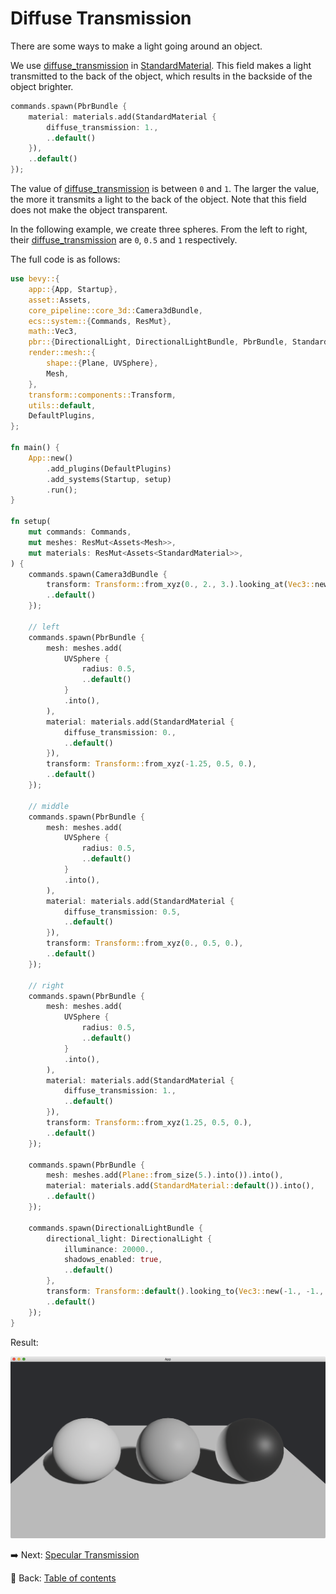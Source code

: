 # Diffuse Transmission

There are some ways to make a light going around an object.

We use [diffuse_transmission](https://docs.rs/bevy/latest/bevy/pbr/struct.StandardMaterial.html#structfield.diffuse_transmission) in [StandardMaterial](https://docs.rs/bevy/latest/bevy/pbr/struct.StandardMaterial.html).
This field makes a light transmitted to the back of the object, which results in the backside of the object brighter.

```rust
commands.spawn(PbrBundle {
    material: materials.add(StandardMaterial {
        diffuse_transmission: 1.,
        ..default()
    }),
    ..default()
});
```

The value of [diffuse_transmission](https://docs.rs/bevy/latest/bevy/pbr/struct.StandardMaterial.html#structfield.diffuse_transmission) is between `0` and `1`.
The larger the value, the more it transmits a light to the back of the object.
Note that this field does not make the object transparent.

In the following example, we create three spheres.
From the left to right, their [diffuse_transmission](https://docs.rs/bevy/latest/bevy/pbr/struct.StandardMaterial.html#structfield.diffuse_transmission) are `0`, `0.5` and `1` respectively.

The full code is as follows:

```rust
use bevy::{
    app::{App, Startup},
    asset::Assets,
    core_pipeline::core_3d::Camera3dBundle,
    ecs::system::{Commands, ResMut},
    math::Vec3,
    pbr::{DirectionalLight, DirectionalLightBundle, PbrBundle, StandardMaterial},
    render::mesh::{
        shape::{Plane, UVSphere},
        Mesh,
    },
    transform::components::Transform,
    utils::default,
    DefaultPlugins,
};

fn main() {
    App::new()
        .add_plugins(DefaultPlugins)
        .add_systems(Startup, setup)
        .run();
}

fn setup(
    mut commands: Commands,
    mut meshes: ResMut<Assets<Mesh>>,
    mut materials: ResMut<Assets<StandardMaterial>>,
) {
    commands.spawn(Camera3dBundle {
        transform: Transform::from_xyz(0., 2., 3.).looking_at(Vec3::new(0., 0.5, 0.), Vec3::Y),
        ..default()
    });

    // left
    commands.spawn(PbrBundle {
        mesh: meshes.add(
            UVSphere {
                radius: 0.5,
                ..default()
            }
            .into(),
        ),
        material: materials.add(StandardMaterial {
            diffuse_transmission: 0.,
            ..default()
        }),
        transform: Transform::from_xyz(-1.25, 0.5, 0.),
        ..default()
    });

    // middle
    commands.spawn(PbrBundle {
        mesh: meshes.add(
            UVSphere {
                radius: 0.5,
                ..default()
            }
            .into(),
        ),
        material: materials.add(StandardMaterial {
            diffuse_transmission: 0.5,
            ..default()
        }),
        transform: Transform::from_xyz(0., 0.5, 0.),
        ..default()
    });

    // right
    commands.spawn(PbrBundle {
        mesh: meshes.add(
            UVSphere {
                radius: 0.5,
                ..default()
            }
            .into(),
        ),
        material: materials.add(StandardMaterial {
            diffuse_transmission: 1.,
            ..default()
        }),
        transform: Transform::from_xyz(1.25, 0.5, 0.),
        ..default()
    });

    commands.spawn(PbrBundle {
        mesh: meshes.add(Plane::from_size(5.).into()).into(),
        material: materials.add(StandardMaterial::default()).into(),
        ..default()
    });

    commands.spawn(DirectionalLightBundle {
        directional_light: DirectionalLight {
            illuminance: 20000.,
            shadows_enabled: true,
            ..default()
        },
        transform: Transform::default().looking_to(Vec3::new(-1., -1., -1.), Vec3::Y),
        ..default()
    });
}
```

Result:

![Diffuse Transmission](./pic/diffuse_transmission.png)

:arrow_right:  Next: [Specular Transmission](./specular_transmission.md)

:blue_book: Back: [Table of contents](./../README.md)
